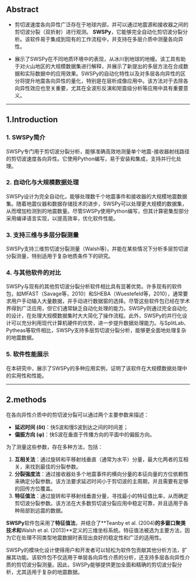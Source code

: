 ## Abstract

- 剪切波速度各向异性广泛存在于地球内部，并可以通过地震源和接收器之间的剪切波分裂（双折射）进行观测。
**SWSPy**，它能够完全自动化剪切波分裂分析。该软件易于集成到现有的工作流程中，并支持在多层介质中测量各向异性。

- 展示了SWSPy在不同地质环境中的表现，从冰川到地球的地幔。该工具有助于对火山地区的大规模数据集进行解释，并展示了新提出的多层方法在合成数据和实际数据中的应用效果。SWSPy的自动化特性以及对多层各向异性的区分将提升地震各向异性的量化，特别是在层析成像应用中。该方法对于去除各向异性效应也至关重要，尤其在全波形反演和矩震级分析等应用中具有重要意义。

---

## 1.Introduction


### 1. SWSPy简介
SWSPy专门用于剪切波分裂分析，能够准确高效地测量单个地震-接收器射线路径的剪切波速度各向异性。它使用Python编写，易于安装和集成，支持并行化处理。

### 2. 自动化与大规模数据处理
SWSPy设计为完全自动化，能够处理数千个地震事件和接收器的大规模地震数据集。随着地震仪器和数据存储技术的进步，SWSPy可以处理更大规模的数据集，从而增加检测到的地震数量。尽管SWSPy使用Python编写，但其计算密集型部分采用编译语言实现，以提高效率，优化软件性能。

### 3. 支持三维与多层分裂测量
SWSPy支持三维剪切波分裂测量（Walsh等)，并能在某些情况下分析多层剪切波分裂测量，特别适用于复杂地质条件下的研究。

### 4. 与其他软件的对比
SWSPy与现有的其他剪切波分裂分析软件相比具有显著优势。许多现有的软件包，如MFAST（Savage等，2010）和SHEBA（Wuestefeld等，2010），通常要求用户手动输入大量数据，并手动进行数据窗的选择。尽管这些软件包已经在学术界得到广泛应用，但它们通常缺乏自动化处理的能力。SWSPy则通过完全自动化的设计，在处理大规模数据集时大大简化了操作流程。此外，SWSPy的并行化设计可以充分利用现代计算机硬件的优势，进一步提升数据处理能力。与SplitLab、Pytheas等软件相比，SWSPy支持多层剪切波分裂分析，能够更全面地处理复杂的地震数据。

### 5. 软件性能展示
在本研究中，展示了SWSPy的多种应用实例，证明了该软件在大规模数据处理中的实用性和性能。

---
## 2.methods
在各向异性介质中的剪切波分裂可以通过两个主要参数来描述：

- **延迟时间 (δt)**：快S波和慢S波到达之间的时间差；
- **偏振方向 (φ)**：快S波在垂直于传播方向的平面中的偏振方向。

为了测量这些参数，存在多种方法，包括：

1. **互相关法**：通过旋转和平移射线垂直（通常为水平）分量，最大化两者的互相关，来找到最佳的分裂参数。
2. **分裂强度法**：通过接收器处多个地震事件的横向分量的本征向量的方位依赖性来确定分裂参数。该方法要求延迟时间小于剪切波的主周期，并且需要有足够的回传方位覆盖。
3. **特征值法**：通过旋转和平移射线垂直分量，寻找最小的特征值比率，从而确定剪切波分裂参数。该方法在大多数剪切波分裂应用中稳定可靠，并且适用于各种局部到远震的数据。

**SWSPy**软件包采用了**特征值法**，并结合了**Teanby et al. (2004)**的多窗口聚类技术和**Walsh et al. (2013)**定义的三维坐标系统。特征值法被选为主要方法，因为它在处理不同类型地震数据时表现出良好的稳定性和广泛的适用性。

SWSPy的模块化设计使得用户和开发者可以轻松为软件包贡献其他分析方法，扩展其功能。该软件包不仅适用于单层各向异性介质的分析，还支持多层各向异性介质的剪切波分裂测量。因此，SWSPy能够提供更加全面和精确的剪切波分裂分析，尤其适用于复杂的地震数据。













